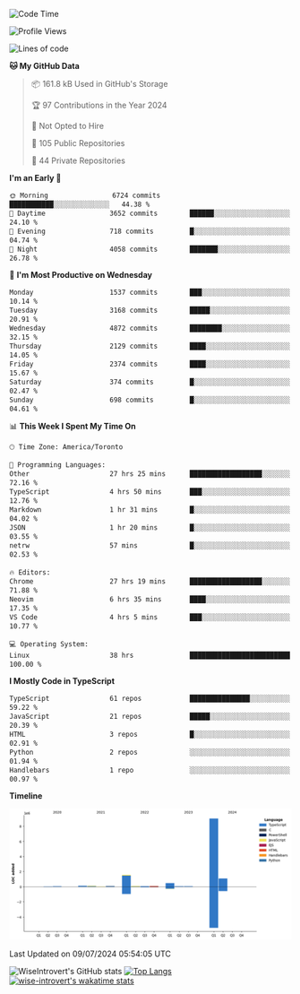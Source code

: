 <!--START_SECTION:waka-->
![Code Time](http://img.shields.io/badge/Code%20Time-1%2C864%20hrs%2020%20mins-blue)

![Profile Views](http://img.shields.io/badge/Profile%20Views-0-blue)

![Lines of code](https://img.shields.io/badge/From%20Hello%20World%20I%27ve%20Written-12.9%20million%20lines%20of%20code-blue)

**🐱 My GitHub Data** 

> 📦 161.8 kB Used in GitHub's Storage 
 > 
> 🏆 97 Contributions in the Year 2024
 > 
> 🚫 Not Opted to Hire
 > 
> 📜 105 Public Repositories 
 > 
> 🔑 44 Private Repositories 
 > 
**I'm an Early 🐤** 

```text
🌞 Morning                6724 commits        ███████████░░░░░░░░░░░░░░   44.38 % 
🌆 Daytime                3652 commits        ██████░░░░░░░░░░░░░░░░░░░   24.10 % 
🌃 Evening                718 commits         █░░░░░░░░░░░░░░░░░░░░░░░░   04.74 % 
🌙 Night                  4058 commits        ███████░░░░░░░░░░░░░░░░░░   26.78 % 
```
📅 **I'm Most Productive on Wednesday** 

```text
Monday                   1537 commits        ███░░░░░░░░░░░░░░░░░░░░░░   10.14 % 
Tuesday                  3168 commits        █████░░░░░░░░░░░░░░░░░░░░   20.91 % 
Wednesday                4872 commits        ████████░░░░░░░░░░░░░░░░░   32.15 % 
Thursday                 2129 commits        ████░░░░░░░░░░░░░░░░░░░░░   14.05 % 
Friday                   2374 commits        ████░░░░░░░░░░░░░░░░░░░░░   15.67 % 
Saturday                 374 commits         █░░░░░░░░░░░░░░░░░░░░░░░░   02.47 % 
Sunday                   698 commits         █░░░░░░░░░░░░░░░░░░░░░░░░   04.61 % 
```


📊 **This Week I Spent My Time On** 

```text
🕑︎ Time Zone: America/Toronto

💬 Programming Languages: 
Other                    27 hrs 25 mins      ██████████████████░░░░░░░   72.16 % 
TypeScript               4 hrs 50 mins       ███░░░░░░░░░░░░░░░░░░░░░░   12.76 % 
Markdown                 1 hr 31 mins        █░░░░░░░░░░░░░░░░░░░░░░░░   04.02 % 
JSON                     1 hr 20 mins        █░░░░░░░░░░░░░░░░░░░░░░░░   03.55 % 
netrw                    57 mins             █░░░░░░░░░░░░░░░░░░░░░░░░   02.53 % 

🔥 Editors: 
Chrome                   27 hrs 19 mins      ██████████████████░░░░░░░   71.88 % 
Neovim                   6 hrs 35 mins       ████░░░░░░░░░░░░░░░░░░░░░   17.35 % 
VS Code                  4 hrs 5 mins        ███░░░░░░░░░░░░░░░░░░░░░░   10.77 % 

💻 Operating System: 
Linux                    38 hrs              █████████████████████████   100.00 % 
```

**I Mostly Code in TypeScript** 

```text
TypeScript               61 repos            ███████████████░░░░░░░░░░   59.22 % 
JavaScript               21 repos            █████░░░░░░░░░░░░░░░░░░░░   20.39 % 
HTML                     3 repos             █░░░░░░░░░░░░░░░░░░░░░░░░   02.91 % 
Python                   2 repos             ░░░░░░░░░░░░░░░░░░░░░░░░░   01.94 % 
Handlebars               1 repo              ░░░░░░░░░░░░░░░░░░░░░░░░░   00.97 % 
```



**Timeline**

![Lines of Code chart](https://raw.githubusercontent.com/wise-introvert/wise-introvert/master/assets/bar_graph.png)


 Last Updated on 09/07/2024 05:54:05 UTC
<!--END_SECTION:waka-->

![WiseIntrovert's GitHub stats](https://github-readme-stats.vercel.app/api?username=wise-introvert&count_private=true&show_icons=true)
[![Top Langs](https://github-readme-stats.vercel.app/api/top-langs/?username=wise-introvert&langs_count=10)](https://github.com/anuraghazra/github-readme-stats)
[![wise-introvert's wakatime stats](https://github-readme-stats.vercel.app/api/wakatime?username=wiseintrovert)](https://github.com/anuraghazra/github-readme-stats)

